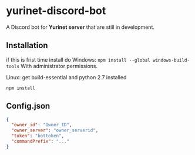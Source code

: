 # yurinet-discord-bot
A Discord bot for **Yurinet server** that are still in development.
## Installation
if this is frist time install do
Windows: ```npm install --global windows-build-tools``` With administrator permissions.

Linux: get build-essential and python 2.7 installed

```npm install ```
## Config.json
```json
{
  "owner_id": "Owner_ID",
  "owner_server": "owner_serverid",
  "token": "bottoken",
  "commandPrefix": "..."
}
```
